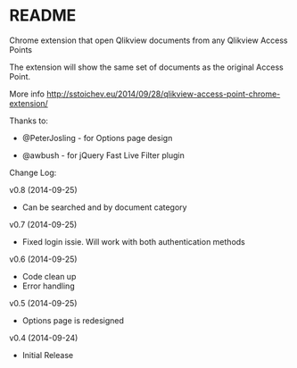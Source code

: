 # README #

Chrome extension that open Qlikview documents from any Qlikview Access Points

The extension will show the same set of documents as the original Access Point.

More info http://sstoichev.eu/2014/09/28/qlikview-access-point-chrome-extension/

Thanks to:

* @PeterJosling - for Options page design 

* @awbush - for jQuery Fast Live Filter plugin

Change Log:

v0.8 (2014-09-25)

* Can be searched and by document category

v0.7 (2014-09-25)

* Fixed login issie. Will work with both authentication methods

v0.6 (2014-09-25)

* Code clean up
* Error handling

v0.5 (2014-09-25)

* Options page is redesigned

v0.4 (2014-09-24)

* Initial Release
